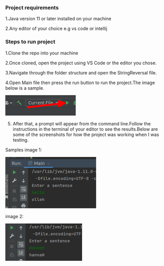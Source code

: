 
### Project requirements

1.Java version 11 or later installed on your machine

2.Any editor of your choice e.g vs code or intellij

### Steps to run project

1.Clone the repo into your machine

2.Once cloned, open the project using VS Code or the editor you chose.

3.Navigate through the folder structure and open the StringReversal file.

4.Open Main file then press the run button to run the project.The image below is a sample.

  ![img_2.png](img_2.png)


5. After that, a prompt will appear from the command line.Follow the instructions in the terminal of your editor  to see the results.Below are some of the screenshots for how the project was working when I was testing.

Samples image 1:

![img_4.png](img_4.png)

image 2:

![img_5.png](img_5.png)








  
